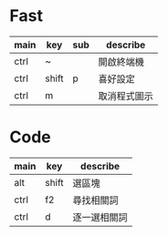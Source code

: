 # Fast
main|key  |sub|describe
----|-----|---|--------
ctrl|~    |   |開啟終端機
ctrl|shift|p  |喜好設定
ctrl|m    |   |取消程式圖示

# Code
main|key  |describe
----|-----|--------
alt |shift|選區塊
ctrl|f2   |尋找相關詞
ctrl|d    |逐一選相關詞